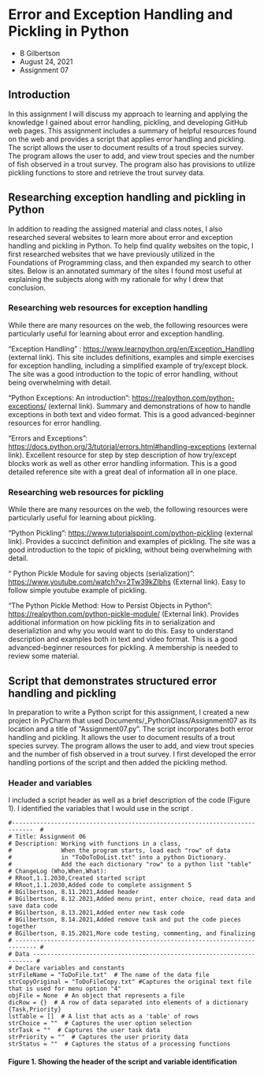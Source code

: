 # Error and Exception Handling and Pickling in Python
* B Gilbertson 
* August 24, 2021 
* Assignment 07

## Introduction 
In this assignment I will discuss my approach to learning and applying the knowledge I gained about error handling, pickling, and    developing GitHub web pages. This assignment includes a summary of helpful resources found on the web and provides a script that applies error handling and pickling.  The script allows the user to document results of a trout species survey.  The program allows the user to add, and view trout species and the number of fish observed in a trout survey. The program also has provisions to utilize pickling functions to store and retrieve the trout survey data.

## Researching exception handling and pickling in Python
In addition to reading the assigned material and class notes,  I also researched several websites to learn more about error and exception handling and pickling in Python. To help find quality websites on the topic, I first researched websites that we have previously utilized in the Foundations of Programming class, and then expanded my search to other sites.  Below is an annotated summary of the sites I found most useful at explaining the subjects along with my rationale for why I drew that conclusion. 

### Researching web resources for exception handling 
While there are many resources on the web, the following resources  were particularly useful for learning about error and exception handling.

“Exception Handling” :  https://www.learnpython.org/en/Exception_Handling (external link).
This site includes definitions,  examples  and simple exercises for exception handling, including a simplified example of try/except block. The site was a good introduction to the topic of error handling, without being overwhelming with detail.

 “Python Exceptions: An introduction”: https://realpython.com/python-exceptions/ (external link). Summary and demonstrations of how to handle exceptions in both text and video format.  This is a good advanced-beginner resources for error handling.
 
“Errors and Exceptions”: https://docs.python.org/3/tutorial/errors.html#handling-exceptions (external link). Excellent resource for step by step description of how try/except blocks work as well as other error handling information. This is a good detailed reference site with a great deal of information all in one place. 

### Researching web resources for pickling 
While there are many resources on the web, the following resources  were particularly useful for learning about pickling. 

 “Python Pickling”: https://www.tutorialspoint.com/python-pickling (external link). Provides a succinct definition and examples of pickling. The site was a good introduction to the topic of pickling, without being overwhelming with detail.
 
“ Python Pickle Module for saving objects (serialization)”: https://www.youtube.com/watch?v=2Tw39kZIbhs (External link). Easy to follow simple youtube example of pickling.

“The Python Pickle Method: How to Persist Objects in Python”: https://realpython.com/python-pickle-module/  (External link). Provides additional information on how pickling fits in to serialization and deserializtion and why you would want to do this. Easy to understand description and examples both in text and video format. This is a good advanced-beginner resources for pickling. A membership is needed to review some material.

## Script that demonstrates structured error handling and pickling
In preparation to write a Python script for this assignment, I created a new project in PyCharm that used Documents/_PythonClass/Assignment07 as its location and a title of  “Assignment07.py”.   The script incorporates both error handling and pickling. It allows the user to document results of a trout species survey.  The program allows the user to add, and view trout species and the number of fish observed in a trout survey. I first developed the error handling portions of the script and then added the pickling method. 

### Header and variables
I included a script header as well as a brief description of the code (Figure 1).  I identified the variables that I would use in the script .
```
#----------------------------------------------------------------------------  #
# Title: Assignment 06
# Description: Working with functions in a class,
#              When the program starts, load each "row" of data
#              in "ToDoToDoList.txt" into a python Dictionary.
#              Add the each dictionary "row" to a python list "table"
# ChangeLog (Who,When,What):
# RRoot,1.1.2030,Created started script
# RRoot,1.1.2030,Added code to complete assignment 5
# BGilbertson, 8.11.2021,Added header
# BGilbertson, 8.12.2021,Added menu print, enter choice, read data and save data code
# BGilbertson, 8.13.2021,Added enter new task code
# BGilbertson, 8.14.2021,Added remove task and put the code pieces together
# BGilbertson, 8.15.2021,More code testing, commenting, and finalizing
# ---------------------------------------------------------------------------- #
# Data ---------------------------------------------------------------------- #
# Declare variables and constants
strFileName = "ToDoFile.txt"  # The name of the data file
strCopyOriginal = "ToDoFileCopy.txt" #Captures the original text file that is used for menu option "4"
objFile = None  # An object that represents a file
dicRow = {}  # A row of data separated into elements of a dictionary {Task,Priority}
lstTable = []  # A list that acts as a 'table' of rows
strChoice = ""  # Captures the user option selection
strTask = ""  # Captures the user task data
strPriority = ""  # Captures the user priority data
strStatus = ""  # Captures the status of a processing functions
```
#### Figure 1. Showing the header of the script and variable identification

